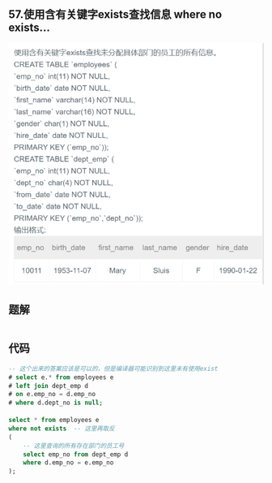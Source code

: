 ## 57.使用含有关键字exists查找信息 where no exists...

![image-20201224001311228](SQL题解模板.assets/image-20201224001311228.png)



## 题解

```

```



## 代码

```sql
-- 这个出来的答案应该是可以的，但是编译器可能识别到这里未有使用exist
# select e.* from employees e
# left join dept_emp d
# on e.emp_no = d.emp_no
# where d.dept_no is null;

select * from employees e
where not exists  -- 这里再取反
(
    -- 这里查询的所有存在部门的员工号
    select emp_no from dept_emp d 
    where d.emp_no = e.emp_no
);
```

